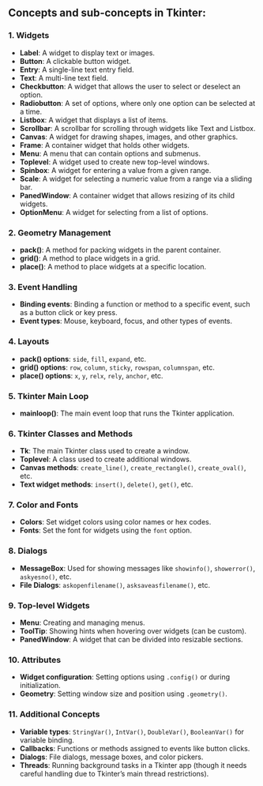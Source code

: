 ## Concepts and sub-concepts in Tkinter:

### 1. **Widgets**
   - **Label**: A widget to display text or images.
   - **Button**: A clickable button widget.
   - **Entry**: A single-line text entry field.
   - **Text**: A multi-line text field.
   - **Checkbutton**: A widget that allows the user to select or deselect an option.
   - **Radiobutton**: A set of options, where only one option can be selected at a time.
   - **Listbox**: A widget that displays a list of items.
   - **Scrollbar**: A scrollbar for scrolling through widgets like Text and Listbox.
   - **Canvas**: A widget for drawing shapes, images, and other graphics.
   - **Frame**: A container widget that holds other widgets.
   - **Menu**: A menu that can contain options and submenus.
   - **Toplevel**: A widget used to create new top-level windows.
   - **Spinbox**: A widget for entering a value from a given range.
   - **Scale**: A widget for selecting a numeric value from a range via a sliding bar.
   - **PanedWindow**: A container widget that allows resizing of its child widgets.
   - **OptionMenu**: A widget for selecting from a list of options.

### 2. **Geometry Management**
   - **pack()**: A method for packing widgets in the parent container.
   - **grid()**: A method to place widgets in a grid.
   - **place()**: A method to place widgets at a specific location.

### 3. **Event Handling**
   - **Binding events**: Binding a function or method to a specific event, such as a button click or key press.
   - **Event types**: Mouse, keyboard, focus, and other types of events.

### 4. **Layouts**
   - **pack() options**: `side`, `fill`, `expand`, etc.
   - **grid() options**: `row`, `column`, `sticky`, `rowspan`, `columnspan`, etc.
   - **place() options**: `x`, `y`, `relx`, `rely`, `anchor`, etc.

### 5. **Tkinter Main Loop**
   - **mainloop()**: The main event loop that runs the Tkinter application.

### 6. **Tkinter Classes and Methods**
   - **Tk**: The main Tkinter class used to create a window.
   - **Toplevel**: A class used to create additional windows.
   - **Canvas methods**: `create_line()`, `create_rectangle()`, `create_oval()`, etc.
   - **Text widget methods**: `insert()`, `delete()`, `get()`, etc.

### 7. **Color and Fonts**
   - **Colors**: Set widget colors using color names or hex codes.
   - **Fonts**: Set the font for widgets using the `font` option.

### 8. **Dialogs**
   - **MessageBox**: Used for showing messages like `showinfo()`, `showerror()`, `askyesno()`, etc.
   - **File Dialogs**: `askopenfilename()`, `asksaveasfilename()`, etc.

### 9. **Top-level Widgets**
   - **Menu**: Creating and managing menus.
   - **ToolTip**: Showing hints when hovering over widgets (can be custom).
   - **PanedWindow**: A widget that can be divided into resizable sections.
   
### 10. **Attributes**
   - **Widget configuration**: Setting options using `.config()` or during initialization.
   - **Geometry**: Setting window size and position using `.geometry()`.

### 11. **Additional Concepts**
   - **Variable types**: `StringVar()`, `IntVar()`, `DoubleVar()`, `BooleanVar()` for variable binding.
   - **Callbacks**: Functions or methods assigned to events like button clicks.
   - **Dialogs**: File dialogs, message boxes, and color pickers.
   - **Threads**: Running background tasks in a Tkinter app (though it needs careful handling due to Tkinter’s main thread restrictions).

